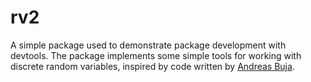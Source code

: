 # rv2

A simple package used to demonstrate package development with devtools. The package implements some simple tools for working with discrete random variables, inspired by code written by [Andreas Buja](http://stat.wharton.upenn.edu/~buja/STAT-101/src-probability.R).